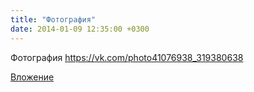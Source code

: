 ```yaml
---
title: "Фотография"
date: 2014-01-09 12:35:00 +0300
---
```


Фотография
https://vk.com/photo41076938_319380638

[Вложение](https://vk.com/photo41076938_319380638)
